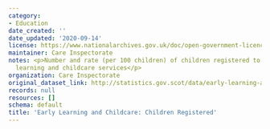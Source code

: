 ```yaml
---
category:
- Education
date_created: ''
date_updated: '2020-09-14'
license: https://www.nationalarchives.gov.uk/doc/open-government-licence/version/3/
maintainer: Care Inspectorate
notes: <p>Number and rate (per 100 children) of children registered to attend early
  learning and childcare services</p>
organization: Care Inspectorate
original_dataset_link: http://statistics.gov.scot/data/early-learning-and-childcare-children-registered
records: null
resources: []
schema: default
title: 'Early Learning and Childcare: Children Registered'
---
```

